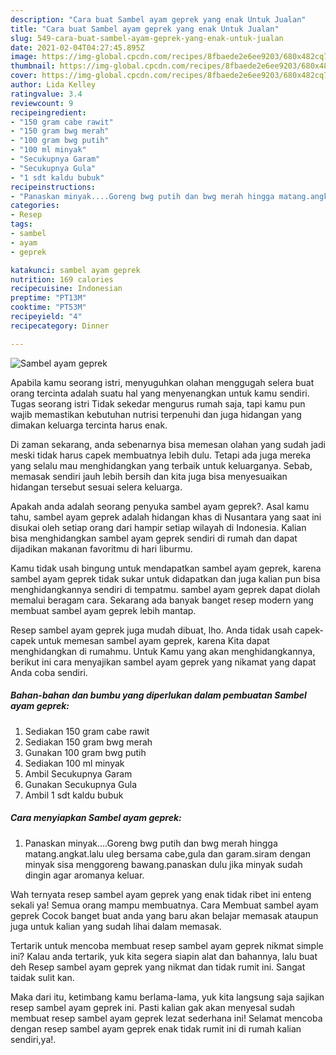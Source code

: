 ```yaml
---
description: "Cara buat Sambel ayam geprek yang enak Untuk Jualan"
title: "Cara buat Sambel ayam geprek yang enak Untuk Jualan"
slug: 549-cara-buat-sambel-ayam-geprek-yang-enak-untuk-jualan
date: 2021-02-04T04:27:45.895Z
image: https://img-global.cpcdn.com/recipes/8fbaede2e6ee9203/680x482cq70/sambel-ayam-geprek-foto-resep-utama.jpg
thumbnail: https://img-global.cpcdn.com/recipes/8fbaede2e6ee9203/680x482cq70/sambel-ayam-geprek-foto-resep-utama.jpg
cover: https://img-global.cpcdn.com/recipes/8fbaede2e6ee9203/680x482cq70/sambel-ayam-geprek-foto-resep-utama.jpg
author: Lida Kelley
ratingvalue: 3.4
reviewcount: 9
recipeingredient:
- "150 gram cabe rawit"
- "150 gram bwg merah"
- "100 gram bwg putih"
- "100 ml minyak"
- "Secukupnya Garam"
- "Secukupnya Gula"
- "1 sdt kaldu bubuk"
recipeinstructions:
- "Panaskan minyak....Goreng bwg putih dan bwg merah hingga matang.angkat.lalu uleg bersama cabe,gula dan garam.siram dengan minyak sisa menggoreng bawang.panaskan dulu jika minyak sudah dingin agar aromanya keluar."
categories:
- Resep
tags:
- sambel
- ayam
- geprek

katakunci: sambel ayam geprek 
nutrition: 169 calories
recipecuisine: Indonesian
preptime: "PT13M"
cooktime: "PT53M"
recipeyield: "4"
recipecategory: Dinner

---
```



![Sambel ayam geprek](https://img-global.cpcdn.com/recipes/8fbaede2e6ee9203/680x482cq70/sambel-ayam-geprek-foto-resep-utama.jpg)

Apabila kamu seorang istri, menyuguhkan olahan menggugah selera buat orang tercinta adalah suatu hal yang menyenangkan untuk kamu sendiri. Tugas seorang istri Tidak sekedar mengurus rumah saja, tapi kamu pun wajib memastikan kebutuhan nutrisi terpenuhi dan juga hidangan yang dimakan keluarga tercinta harus enak.

Di zaman  sekarang, anda sebenarnya bisa memesan olahan yang sudah jadi meski tidak harus capek membuatnya lebih dulu. Tetapi ada juga mereka yang selalu mau menghidangkan yang terbaik untuk keluarganya. Sebab, memasak sendiri jauh lebih bersih dan kita juga bisa menyesuaikan hidangan tersebut sesuai selera keluarga. 



Apakah anda adalah seorang penyuka sambel ayam geprek?. Asal kamu tahu, sambel ayam geprek adalah hidangan khas di Nusantara yang saat ini disukai oleh setiap orang dari hampir setiap wilayah di Indonesia. Kalian bisa menghidangkan sambel ayam geprek sendiri di rumah dan dapat dijadikan makanan favoritmu di hari liburmu.

Kamu tidak usah bingung untuk mendapatkan sambel ayam geprek, karena sambel ayam geprek tidak sukar untuk didapatkan dan juga kalian pun bisa menghidangkannya sendiri di tempatmu. sambel ayam geprek dapat diolah memalui beragam cara. Sekarang ada banyak banget resep modern yang membuat sambel ayam geprek lebih mantap.

Resep sambel ayam geprek juga mudah dibuat, lho. Anda tidak usah capek-capek untuk memesan sambel ayam geprek, karena Kita dapat menghidangkan di rumahmu. Untuk Kamu yang akan menghidangkannya, berikut ini cara menyajikan sambel ayam geprek yang nikamat yang dapat Anda coba sendiri.

<!--inarticleads1-->

##### Bahan-bahan dan bumbu yang diperlukan dalam pembuatan Sambel ayam geprek:

1. Sediakan 150 gram cabe rawit
1. Sediakan 150 gram bwg merah
1. Gunakan 100 gram bwg putih
1. Sediakan 100 ml minyak
1. Ambil Secukupnya Garam
1. Gunakan Secukupnya Gula
1. Ambil 1 sdt kaldu bubuk




<!--inarticleads2-->

##### Cara menyiapkan Sambel ayam geprek:

1. Panaskan minyak....Goreng bwg putih dan bwg merah hingga matang.angkat.lalu uleg bersama cabe,gula dan garam.siram dengan minyak sisa menggoreng bawang.panaskan dulu jika minyak sudah dingin agar aromanya keluar.




Wah ternyata resep sambel ayam geprek yang enak tidak ribet ini enteng sekali ya! Semua orang mampu membuatnya. Cara Membuat sambel ayam geprek Cocok banget buat anda yang baru akan belajar memasak ataupun juga untuk kalian yang sudah lihai dalam memasak.

Tertarik untuk mencoba membuat resep sambel ayam geprek nikmat simple ini? Kalau anda tertarik, yuk kita segera siapin alat dan bahannya, lalu buat deh Resep sambel ayam geprek yang nikmat dan tidak rumit ini. Sangat taidak sulit kan. 

Maka dari itu, ketimbang kamu berlama-lama, yuk kita langsung saja sajikan resep sambel ayam geprek ini. Pasti kalian gak akan menyesal sudah membuat resep sambel ayam geprek lezat sederhana ini! Selamat mencoba dengan resep sambel ayam geprek enak tidak rumit ini di rumah kalian sendiri,ya!.

